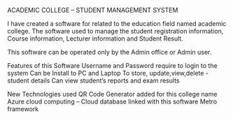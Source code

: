 ACADEMIC COLLEGE – STUDENT MANAGEMENT SYSTEM

I have created a software for related to the education field named academic college.
The software used to manage the student registration information, Course information,
Lecturer information and Student Result.

This software can be operated only by the Admin office or Admin user.

Features of this Software
Username and Password require to login to the system
Can be Install to PC and Laptop
To store, update,view,delete - student details
Can view student’s reports and exam results

New Technologies used
QR Code Generator added for this college name
Azure cloud computing – Cloud database linked with this software
Metro framework




